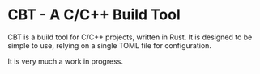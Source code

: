 # CBT - A C/C++ Build Tool

CBT is a build tool for C/C++ projects, written in Rust. It is designed to be simple to use, relying on a single TOML file for configuration.

It is very much a work in progress.
